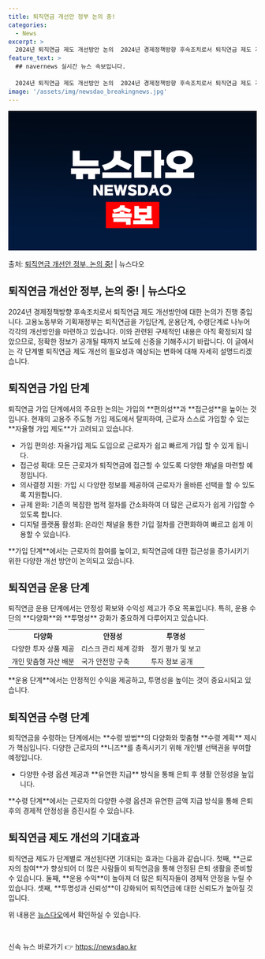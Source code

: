 ```yaml
---
title: 퇴직연금 개선안 정부 논의 중!
categories:
  - News
excerpt: >
  2024년 퇴직연금 제도 개선방안 논의  2024년 경제정책방향 후속조치로서 퇴직연금 제도 개선방안에 대한 …
feature_text: >
  ## navernews 실시간 뉴스 속보입니다.

  2024년 퇴직연금 제도 개선방안 논의  2024년 경제정책방향 후속조치로서 퇴직연금 제도 개선방안에 대한 …
image: '/assets/img/newsdao_breakingnews.jpg'
---
```


![뉴스다오 속보](/assets/img/newsdao_breakingnews.jpg)

<p>출처: <a href="https://newsdao.kr/4380" rel="dofollow">퇴직연금 개선안 정부, 논의 중!</a> | 뉴스다오</p>

<h2 data-ke-size="size26">퇴직연금 개선안 정부, 논의 중! | 뉴스다오</h2>
2024년 경제정책방향 후속조치로서 퇴직연금 제도 개선방안에 대한 논의가 진행 중입니다. 고용노동부와 기획재정부는 퇴직연금을 가입단계, 운용단계, 수령단계로 나누어 각각의 개선방안을 마련하고 있습니다. 이와 관련된 구체적인 내용은 아직 확정되지 않았으므로, 정확한 정보가 공개될 때까지 보도에 신중을 기해주시기 바랍니다. 이 글에서는 각 단계별 퇴직연금 제도 개선의 필요성과 예상되는 변화에 대해 자세히 설명드리겠습니다.

<h2 data-ke-size="size24">퇴직연금 가입 단계</h2>
퇴직연금 가입 단계에서의 주요한 논의는 가입의 **편의성**과 **접근성**을 높이는 것입니다. 현재의 고용주 주도형 가입 제도에서 탈피하여, 근로자 스스로 가입할 수 있는 **자율형 가입 제도**가 고려되고 있습니다.
<ul>
  <li>가입 편의성: 자율가입 제도 도입으로 근로자가 쉽고 빠르게 가입 할 수 있게 됩니다.</li>
  <li>접근성 확대: 모든 근로자가 퇴직연금에 접근할 수 있도록 다양한 채널을 마련할 예정입니다.</li>
  <li>의사결정 지원: 가입 시 다양한 정보를 제공하여 근로자가 올바른 선택을 할 수 있도록 지원합니다.</li>
  <li>규제 완화: 기존의 복잡한 법적 절차를 간소화하여 더 많은 근로자가 쉽게 가입할 수 있도록 합니다.</li>
  <li>디지털 플랫폼 활성화: 온라인 채널을 통한 가입 절차를 간편화하여 빠르고 쉽게 이용할 수 있습니다.</li>
</ul>
**가입 단계**에서는 근로자의 참여를 높이고, 퇴직연금에 대한 접근성을 증가시키기 위한 다양한 개선 방안이 논의되고 있습니다.

<h2 data-ke-size="size24">퇴직연금 운용 단계</h2>
퇴직연금 운용 단계에서는 안정성 확보와 수익성 제고가 주요 목표입니다. 특히, 운용 수단의 **다양화**와 **투명성** 강화가 중요하게 다루어지고 있습니다.
<table>
  <tr>
    <td style="text-align: center; height: 17px;"><b>다양화</b></td>
    <td style="text-align: center; height: 17px;"><b>안정성</b></td>
    <td style="text-align: center; height: 17px;"><b>투명성</b></td>
  </tr>
  <tr>
    <td>다양한 투자 상품 제공</td>
    <td>리스크 관리 체계 강화</td>
    <td>정기 평가 및 보고</td>
  </tr>
  <tr>
    <td>개인 맞춤형 자산 배분</td>
    <td>국가 안전망 구축</td>
    <td>투자 정보 공개</td>
  </tr>
</table>
**운용 단계**에서는 안정적인 수익을 제공하고, 투명성을 높이는 것이 중요시되고 있습니다.

<h2 data-ke-size="size24">퇴직연금 수령 단계</h2>
퇴직연금을 수령하는 단계에서는 **수령 방법**의 다양화와 맞춤형 **수령 계획** 제시가 핵심입니다. 다양한 근로자의 **니즈**를 충족시키기 위해 개인별 선택권을 부여할 예정입니다.
<ul>
  <li>다양한 수령 옵션 제공과 **유연한 지급** 방식을 통해 은퇴 후 생활 안정성을 높입니다.</li>
</ul>
**수령 단계**에서는 근로자의 다양한 수령 옵션과 유연한 금액 지급 방식을 통해 은퇴 후의 경제적 안정성을 증진시킬 수 있습니다.

<h2 data-ke-size="size24">퇴직연금 제도 개선의 기대효과</h2>
퇴직연금 제도가 단계별로 개선된다면 기대되는 효과는 다음과 같습니다. 첫째, **근로자의 참여**가 향상되어 더 많은 사람들이 퇴직연금을 통해 안정된 은퇴 생활을 준비할 수 있습니다. 둘째, **운용 수익**이 높아져 더 많은 퇴직자들이 경제적 안정을 누릴 수 있습니다. 셋째, **투명성과 신뢰성**이 강화되어 퇴직연금에 대한 신뢰도가 높아질 것입니다. 

위 내용은 <a href="https://newsdao.kr/4380">뉴스다오</a>에서 확인하실 수 있습니다. 

<p data-ke-size="size16">&nbsp;</p> 

신속 뉴스 바로가기 👉 <a href="https://newsdao.kr" rel="dofollow">https://newsdao.kr</a>


